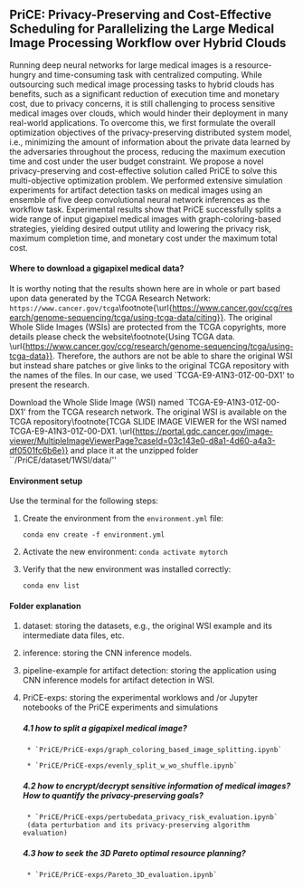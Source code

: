 ## PriCE: Privacy-Preserving and Cost-Effective Scheduling for Parallelizing the Large Medical Image Processing Workflow over Hybrid Clouds 


Running deep neural networks for large medical images is a resource-hungry and time-consuming task with centralized computing. While outsourcing such medical image processing tasks to hybrid clouds has benefits, such as a significant reduction of execution time and monetary cost, due to privacy concerns, it is still challenging to process sensitive medical images over clouds, which would hinder their deployment in many real-world applications. To overcome this, we first formulate the overall optimization objectives of the privacy-preserving distributed system model, i.e., minimizing the amount of information about the private data learned by the adversaries throughout the process, reducing the maximum execution time and cost under the user budget constraint. We propose a novel privacy-preserving and cost-effective solution called PriCE to solve this multi-objective optimization problem. We performed extensive simulation experiments for artifact detection tasks on medical images using an ensemble of five deep convolutional neural network inferences as the workflow task. Experimental results show that PriCE successfully splits a wide range of input gigapixel medical images with graph-coloring-based strategies, yielding desired output utility and lowering the privacy risk, maximum completion time, and monetary cost under the maximum total cost. 

#### Where to download a gigapixel medical data?

It is worthy noting that  the results shown here are in whole or part based upon data generated by the TCGA Research Network: `https://www.cancer.gov/tcga`\footnote{\url{https://www.cancer.gov/ccg/research/genome-sequencing/tcga/using-tcga-data/citing}}. The original Whole Slide Images (WSIs) are protected from the TCGA copyrights, more details please check the website\footnote{Using TCGA data. \url{https://www.cancer.gov/ccg/research/genome-sequencing/tcga/using-tcga-data}}. Therefore, the authors are not be able to share the original WSI but instead share patches or give links to the original TCGA repository with the names of the files. In our case, we used `TCGA-E9-A1N3-01Z-00-DX1' to present the research. 

Download the Whole Slide Image (WSI) named `TCGA-E9-A1N3-01Z-00-DX1' from the TCGA research network. 
The original WSI is available on the TCGA repository\footnote{TCGA SLIDE IMAGE VIEWER for the WSI named TCGA-E9-A1N3-01Z-00-DX1. \url{https://portal.gdc.cancer.gov/image-viewer/MultipleImageViewerPage?caseId=03c143e0-d8a1-4d60-a4a3-df0501fc6b6e}} and place it at the unzipped folder ``/PriCE/dataset/1WSI/data/''

#### Environment setup

Use the terminal for the following steps:

1. Create the environment from the `environment.yml` file:

    ```conda env create -f environment.yml```
2. Activate the new environment: ```conda activate mytorch```

3. Verify that the new environment was installed correctly:

    ```conda env list```

#### Folder explanation
1. dataset: storing the datasets, e.g., the original WSI example and its intermediate data files, etc. 
2. inference: storing the CNN inference models. 
3. pipeline-example for artifact detection: storing the application using CNN inference models for artifact detection in WSI. 
4. PriCE-exps: storing the experimental worklows and /or Jupyter notebooks of the PriCE experiments and simulations
    
    ##### 4.1 how to split a gigapixel medical image?

        * `PriCE/PriCE-exps/graph_coloring_based_image_splitting.ipynb`

        * `PriCE/PriCE-exps/evenly_split_w_wo_shuffle.ipynb`

    ##### 4.2 how to encrypt/decrypt sensitive information of medical images? How to quantify the privacy-preserving goals?

        * `PriCE/PriCE-exps/pertubedata_privacy_risk_evaluation.ipynb` 
        (data perturbation and its privacy-preserving algorithm evaluation)

    
    ##### 4.3 how to seek the 3D Pareto optimal resource planning?

        * `PriCE/PriCE-exps/Pareto_3D_evaluation.ipynb`
